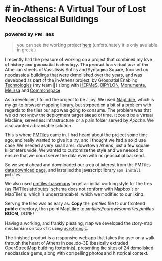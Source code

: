

# # in-Athens: A Virtual Tour of Lost Neoclassical Buildings
### powered by PMTiles 

> you can see the working project [here](https://stories.in-athens.gr/stories/demolished/) (unfortunately it is only available in greek )

I recently had the pleasure of working on a project that combined my love of history and geospatial technology. The product is a virtual tour of the Athenian streets of Vassilissis Sofias and Syntagma Square, focused on neoclassical buildings that were demolished over the years, and was developed as part of the [in-Athens](https://www.in-athens.gr/el/) project, by [Geospatial Enabling Technologies](https://www.getmap.eu/) (my team 💪) along with [HERMeS](http://www.thinkhermes.com/), [DIPYLON](http://www.dipylon.org/), [Monumenta](https://www.monumenta.org/), [Melissa](http://www.melissabooks.com/) and [Commonspace](http://www.commonspace.gr/)

As a developer, I found the project to be a joy. We used [MapLibre](https://maplibre.org/), which is my go-to browser mapping library, but stepped on a bit of a problem with regards to the tiles our app was going to consume. The problem was that we did not know the deployment target ahead of time. It could be a Virtual Machine, serverless infrastructure, or a plain folder served by *Apache*. We also wanted a brandable solution.

This is where [PMTiles](https://protomaps.com/) came in. I had heard about the project some time ago, and really wanted to give it a try, and I thought we had a solid use case. We needed a very small area, downtown Athens, just a few square kilometers wide. We wanted to customize the style and we needed to ensure that we could serve the data even with no geospatial backend.

So we went ahead and downloaded our area of interest from the PMTiles [data download page](https://app.protomaps.com/downloads/small_map), and installed the javascript library
```npm install pmtiles```

We also used [pmtiles-basemaps](https://github.com/protomaps/basemaps) to get an initial working style for the tiles (as PMTiles attributes' schema does not conform with Mapbox's or MapTiler's, which is understandable), which we modified to our liking.

Serving the tiles was as easy as:
**Copy** the *.pmtiles* file to our frontend **public** directory, then point MapLibre to *pmtiles://ourawesometiles.pmtiles*
**BOOM**, DONE!

Having a working, and frankly pleasing, map we developed the story-map mechanism on top of it using [scrollmagic](https://scrollmagic.io/).

The finished product is a responsive web app that takes the user on a walk through the heart of Athens in pseudo-3D (basically extruded OpenStreetMap building footprints), presenting the sites of 24 demolished neoclassical gems, along with compelling photos and historical context.

